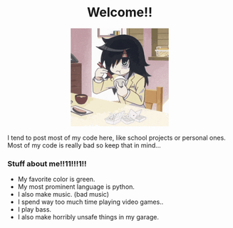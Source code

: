 <div id="banner" align="center">
  <h1>Welcome!!</h1>
  <img src="https://github.com/jordycimo/jordycimo/blob/main/asuca-watamote.gif">
</div>
<p>I tend to post most of my code here, like school projects or personal ones. Most of my code is really bad so keep that in mind...</p>
<h3>Stuff about me!!11!!!1!!</h3>
<ul>
  <li>My favorite color is green.</li>
  <li>My most prominent language is python.</li>
  <li>I also make music. (bad music)</li>
  <li>I spend way too much time playing video games..</li>
  <li>I play bass.</li>
  <li>I also make horribly unsafe things in my garage.</li>
</ul>

